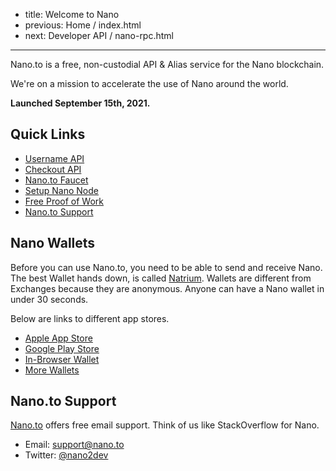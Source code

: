 - title: Welcome to Nano
- previous: Home / index.html
- next: Developer API / nano-rpc.html
-----
Nano.to is a free, non-custodial API & Alias service for the Nano blockchain.

We're on a mission to accelerate the use of Nano around the world.

**Launched September 15th, 2021.**

## **Quick Links**

- [Username API](/usernames.html)
- [Checkout API](/checkout.html)
- [Nano.to Faucet](/faucet.html)
- [Setup Nano Node](/setup-node.html)
- [Free Proof of Work](/pow.html)
- [Nano.to Support](#nanoto-support)

## Nano Wallets

Before you can use Nano.to, you need to be able to send and receive Nano. The best Wallet hands down, is called [Natrium](https://natrium.io/). Wallets are different from Exchanges because they are anonymous. Anyone can have a Nano wallet in under 30 seconds.

Below are links to different app stores.

- [Apple App Store](https://itunes.apple.com/us/app/natrium/id1451425707?ls=1&mt=8)
- [Google Play Store](https://play.google.com/store/apps/details?id=co.banano.natriumwallet)
- [In-Browser Wallet](https://nault.cc/)
- [More Wallets](https://hub.nano.org/i/wallets/2)

## Nano.to Support

[Nano.to](https://fwd.dev/) offers free email support. Think of us like StackOverflow for Nano. 

- Email: support@nano.to
- Twitter: [@nano2dev](https://twitter.com/nano2dev)